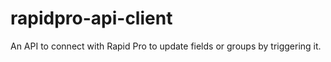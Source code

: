 # rapidpro-api-client
An API to connect with Rapid Pro to update fields or groups by triggering it.
